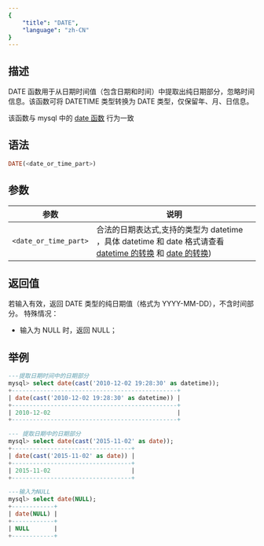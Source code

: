 ```yaml
---
{
    "title": "DATE",
    "language": "zh-CN"
}
---
```

## 描述

DATE 函数用于从日期时间值（包含日期和时间）中提取出纯日期部分，忽略时间信息。该函数可将 DATETIME 类型转换为 DATE 类型，仅保留年、月、日信息。

该函数与 mysql 中的 [date 函数](https://dev.mysql.com/doc/refman/8.4/en/date-and-time-functions.html#function_date) 行为一致

## 语法

```sql
DATE(<date_or_time_part>)
```

## 参数

| 参数 | 说明 |
| -- | -- |
| `<date_or_time_part>` | 合法的日期表达式,支持的类型为 datetime ，具体 datetime 和 date 格式请查看 [datetime 的转换](../../../../../current/sql-manual/basic-element/sql-data-types/conversion/datetime-conversion) 和 [date 的转换](../../../../../current/sql-manual/basic-element/sql-data-types/conversion/date-conversion)) |

## 返回值

若输入有效，返回 DATE 类型的纯日期值（格式为 YYYY-MM-DD），不含时间部分。
特殊情况：
- 输入为 NULL 时，返回 NULL；

## 举例

```sql
---提取日期时间中的日期部分
mysql> select date(cast('2010-12-02 19:28:30' as datetime));
+-----------------------------------------------+
| date(cast('2010-12-02 19:28:30' as datetime)) |
+-----------------------------------------------+
| 2010-12-02                                    |
+-----------------------------------------------+

--- 提取日期中的日期部分
mysql> select date(cast('2015-11-02' as date));
+----------------------------------+
| date(cast('2015-11-02' as date)) |
+----------------------------------+
| 2015-11-02                       |
+----------------------------------+

---输入为NULL
mysql> select date(NULL);
+------------+
| date(NULL) |
+------------+
| NULL       |
+------------+

```